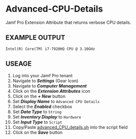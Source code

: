 # Advanced-CPU-Details
Jamf Pro Extension Attribute that returns verbose CPU details.

## EXAMPLE OUTPUT
```Intel(R) Core(TM) i7-7920HQ CPU @ 3.10GHz```

## USEAGE
1. Log into your Jamf Pro tenant
2. Navigate to **_Settings_** (Gear Icon)
3. Navigate to **_Computer Management_**
4. Click on the **_Extension Attributes_** icon
5. Click on the **_+ New_** button
6. Set **_Display Name_** to ```Advanced CPU Details```
7. Select the **_Enabled_** checkbox
8. Set **_Data Type_** to ```String```
9. Set **_Inventory Display_** to ```Hardware```
10. Set **_Input Type_** to ```Script```
11. Copy/Paste [advanced_CPU_details.sh](advanced_CPU_details.sh) into the script field
12. Click on the **_Save_** button
